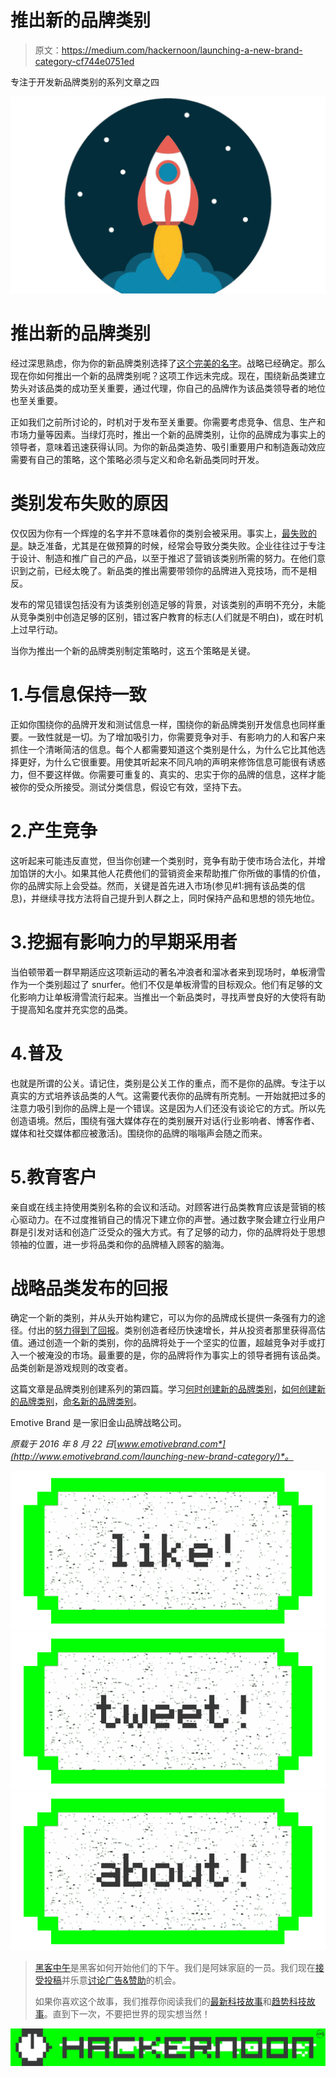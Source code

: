 # 推出新的品牌类别

> 原文：<https://medium.com/hackernoon/launching-a-new-brand-category-cf744e0751ed>

专注于开发新品牌类别的系列文章之四

![](img/ad70569bd13fea061995954ddccd53e9.png)

# 推出新的品牌类别

经过深思熟虑，你为你的新品牌类别选择了[这个完美的名字](http://www.emotivebrand.com/naming-a-new-brand-category/)。战略已经确定。那么现在你如何推出一个新的品牌类别呢？这项工作远未完成。现在，围绕新品类建立势头对该品类的成功至关重要，通过代理，你自己的品牌作为该品类领导者的地位也至关重要。

正如我们之前所讨论的，时机对于发布至关重要。你需要考虑竞争、信息、生产和市场力量等因素。当绿灯亮时，推出一个新的品牌类别，让你的品牌成为事实上的领导者，意味着迅速获得认同。为你的新品类造势、吸引重要用户和制造轰动效应需要有自己的策略，这个策略必须与定义和命名新品类同时开发。

# 类别发布失败的原因

仅仅因为你有一个辉煌的名字并不意味着你的类别会被采用。事实上，[最失败的是](https://hbr.org/2011/04/why-most-product-launches-fail)。缺乏准备，尤其是在做预算的时候，经常会导致分类失败。企业往往过于专注于设计、制造和推广自己的产品，以至于推迟了营销该类别所需的努力。在他们意识到之前，已经太晚了。新品类的推出需要带领你的品牌进入竞技场，而不是相反。

发布的常见错误包括没有为该类别创造足够的背景，对该类别的声明不充分，未能从竞争类别中创造足够的区别，错过客户教育的标志(人们就是不明白)，或在时机上过早行动。

当你为推出一个新的品牌类别制定策略时，这五个策略是关键。

# 1.与信息保持一致

正如你围绕你的品牌开发和测试信息一样，围绕你的新品牌类别开发信息也同样重要。一致性就是一切。为了增加吸引力，你需要竞争对手、有影响力的人和客户来抓住一个清晰简洁的信息。每个人都需要知道这个类别是什么，为什么它比其他选择更好，为什么它很重要。用使其听起来不同凡响的声明来修饰信息可能很有诱惑力，但不要这样做。你需要可重复的、真实的、忠实于你的品牌的信息，这样才能被你的受众所接受。测试分类信息，假设它有效，坚持下去。

# 2.产生竞争

这听起来可能违反直觉，但当你创建一个类别时，竞争有助于使市场合法化，并增加馅饼的大小。如果其他人花费他们的营销资金来帮助推广你所做的事情的价值，你的品牌实际上会受益。然而，关键是首先进入市场(参见#1:拥有该品类的信息)，并继续寻找方法将自己提升到人群之上，同时保持产品和思想的领先地位。

# 3.挖掘有影响力的早期采用者

当伯顿带着一群早期适应这项新运动的著名冲浪者和溜冰者来到现场时，单板滑雪作为一个类别超过了 snurfer。他们不仅是单板滑雪的目标观众。他们有足够的文化影响力让单板滑雪流行起来。当推出一个新品类时，寻找声誉良好的大使将有助于提高知名度并充实您的品类。

# 4.普及

也就是所谓的公关。请记住，类别是公关工作的重点，而不是你的品牌。专注于以真实的方式培养该品类的人气。这需要代表你的品牌有所克制。一开始就把过多的注意力吸引到你的品牌上是一个错误。这是因为人们还没有谈论它的方式。所以先创造语境。然后，围绕有强大媒体存在的类别展开对话(行业影响者、博客作者、媒体和社交媒体都应被激活)。围绕你的品牌的嗡嗡声会随之而来。

# 5.教育客户

亲自或在线主持使用类别名称的会议和活动。对顾客进行品类教育应该是营销的核心驱动力。在不过度推销自己的情况下建立你的声誉。通过数字聚会建立行业用户群是引发对话和创造广泛受众的强大方式。有了足够的动力，你的品牌将处于思想领袖的位置，进一步将品类和你的品牌植入顾客的脑海。

# 战略品类发布的回报

确定一个新的类别，并从头开始构建它，可以为你的品牌成长提供一条强有力的途径。付出的[努力得到了回报](https://hbr.org/2013/03/why-it-pays-to-be-a-category-creator)。类别创造者经历快速增长，并从投资者那里获得高估值。通过创造一个新的类别，你的品牌将处于一个坚实的位置，超越竞争对手或打入一个被淹没的市场。最重要的是，你的品牌将作为事实上的领导者拥有该品类。品类创新是游戏规则的改变者。

这篇文章是品牌类别创建系列的第四篇。学习[何时创建新的品牌类别](http://www.emotivebrand.com/brand-category/)，[如何创建新的品牌类别](http://www.emotivebrand.com/new-brand-category/)，[命名新的品牌类别](http://www.emotivebrand.com/naming-a-new-brand-category/)。

Emotive Brand 是一家旧金山品牌战略公司。

*原载于 2016 年 8 月 22 日*[*www.emotivebrand.com*](http://www.emotivebrand.com/launching-new-brand-category/)*。*

[![](img/50ef4044ecd4e250b5d50f368b775d38.png)](http://bit.ly/HackernoonFB)[![](img/979d9a46439d5aebbdcdca574e21dc81.png)](https://goo.gl/k7XYbx)[![](img/2930ba6bd2c12218fdbbf7e02c8746ff.png)](https://goo.gl/4ofytp)

> [黑客中午](http://bit.ly/Hackernoon)是黑客如何开始他们的下午。我们是阿妹家庭的一员。我们现在[接受投稿](http://bit.ly/hackernoonsubmission)并乐意[讨论广告&赞助](mailto:partners@amipublications.com)的机会。
> 
> 如果你喜欢这个故事，我们推荐你阅读我们的[最新科技故事](http://bit.ly/hackernoonlatestt)和[趋势科技故事](https://hackernoon.com/trending)。直到下一次，不要把世界的现实想当然！

[![](img/be0ca55ba73a573dce11effb2ee80d56.png)](https://goo.gl/Ahtev1)